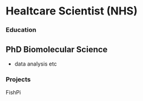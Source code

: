 # Healtcare Scientist (NHS)


### Education
## PhD Biomolecular Science
- data analysis etc

### Projects
FishPi

